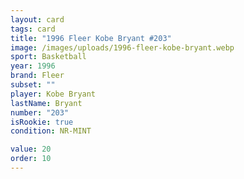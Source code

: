 ```yaml
---
layout: card
tags: card
title: "1996 Fleer Kobe Bryant #203"
image: /images/uploads/1996-fleer-kobe-bryant.webp
sport: Basketball
year: 1996
brand: Fleer
subset: ""
player: Kobe Bryant
lastName: Bryant
number: "203"
isRookie: true
condition: NR-MINT

value: 20
order: 10
---
```

